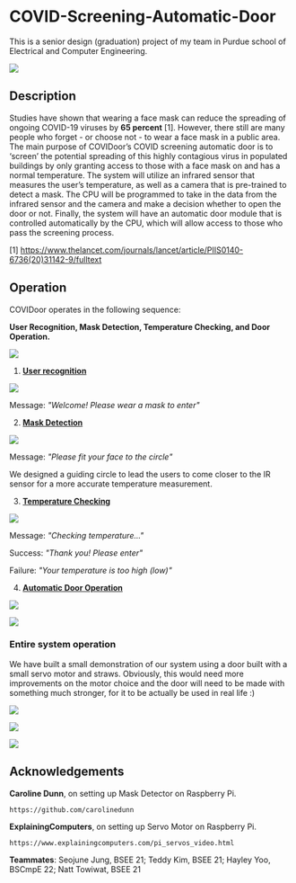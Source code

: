 # COVID-Screening-Automatic-Door

This is a senior design (graduation) project of my team in Purdue school of Electrical and Computer Engineering. 

![](https://github.com/seanhwang10/COVID-Screening-Automatic-Door/blob/main/images/overall_diagram.jpg)



## Description 

Studies have shown that wearing a face mask can reduce the spreading of ongoing COVID-19 viruses by **65 percent** [1]. However, there still are many people who forget - or choose not - to wear a face mask in a public area. The main purpose of COVIDoor’s COVID screening automatic door is to ‘screen’ the potential spreading of this highly contagious virus in populated buildings by only granting access to those with a face mask on and has a normal temperature. The system will utilize an infrared sensor that measures the user’s temperature, as well as a camera that is pre-trained to detect a mask. The CPU will be programmed to take in the data from the infrared sensor and the camera and make a decision whether to open the door or not. Finally, the system will have an automatic door module that is controlled automatically by the CPU, which will allow access to those who pass the screening process.  

[1] https://www.thelancet.com/journals/lancet/article/PIIS0140-6736(20)31142-9/fulltext



## Operation 

COVIDoor operates in the following sequence: 

**User Recognition, Mask Detection, Temperature Checking, and Door Operation.** 

![](https://github.com/seanhwang10/COVID-Screening-Automatic-Door/blob/main/images/operation_sequence.JPG)

1. <u>**User recognition**</u> 

![](https://github.com/seanhwang10/COVID-Screening-Automatic-Door/blob/main/images/initial_face_recognition.gif)

Message: *"Welcome! Please wear a mask to enter"*

2. <u>**Mask Detection**</u> 

![](https://github.com/seanhwang10/COVID-Screening-Automatic-Door/blob/main/images/mask_detect.gif)

Message: *"Please fit your face to the circle"*

We designed a guiding circle to lead the users to come closer to the IR sensor for a more accurate temperature measurement. 

3. <u>**Temperature Checking**</u> 

![](https://github.com/seanhwang10/COVID-Screening-Automatic-Door/blob/main/images/temperature.gif)

Message: *"Checking temperature..."*

Success: *"Thank you! Please enter"*

Failure: *"Your temperature is too high (low)"*

4. <u>**Automatic Door Operation**</u> 

![](https://github.com/seanhwang10/COVID-Screening-Automatic-Door/blob/main/images/dooropen.gif)

![](https://github.com/seanhwang10/COVID-Screening-Automatic-Door/blob/main/images/dooropen2.gif)



### Entire system operation 

We have built a small demonstration of our system using a door built with a small servo motor and straws. Obviously, this would need more improvements on the motor choice and the door will need to be made with something much stronger, for it to be actually be used in real life :) 

![](https://github.com/seanhwang10/COVID-Screening-Automatic-Door/blob/main/images/demo_setup.JPG)

![](https://github.com/seanhwang10/COVID-Screening-Automatic-Door/blob/main/images/full2.gif)

![](https://github.com/seanhwang10/COVID-Screening-Automatic-Door/blob/main/images/full1.gif)



## Acknowledgements 

**Caroline Dunn**, on setting up Mask Detector on Raspberry Pi. 

```
https://github.com/carolinedunn 
```

**ExplainingComputers**, on setting up Servo Motor on Raspberry Pi. 

```
https://www.explainingcomputers.com/pi_servos_video.html
```

**Teammates**: Seojune Jung, BSEE 21; Teddy Kim, BSEE 21; Hayley Yoo, BSCmpE 22; Natt Towiwat, BSEE 21